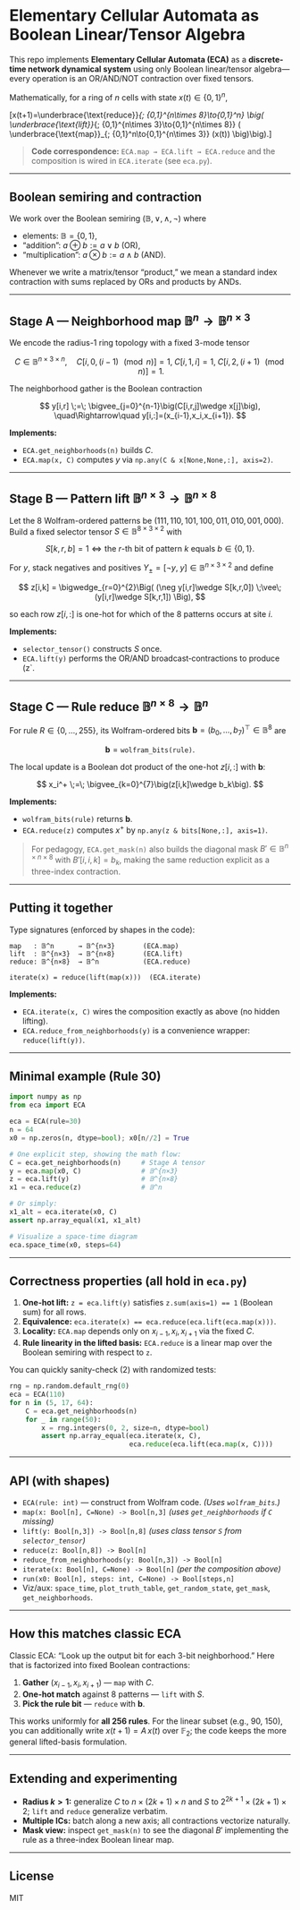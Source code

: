 # Elementary Cellular Automata as Boolean Linear/Tensor Algebra

This repo implements **Elementary Cellular Automata (ECA)** as a **discrete-time network dynamical system** using only Boolean linear/tensor algebra—every operation is an OR/AND/NOT contraction over fixed tensors.

Mathematically, for a ring of $n$ cells with state $x(t)\in\{0,1\}^n$,

\[x(t+1)=\underbrace{\text{reduce}}_{\; \{0,1\}^{n\times 8}\to\{0,1\}^n}
\big(
\underbrace{\text{lift}}_{\; \{0,1\}^{n\times 3}\to\{0,1\}^{n\times 8}}
(
\underbrace{\text{map}}_{\; \{0,1\}^n\to\{0,1\}^{n\times 3}}
(x(t))
\big)\big).\]

> **Code correspondence:**
> `ECA.map → ECA.lift → ECA.reduce` and the composition is wired in `ECA.iterate` (see `eca.py`).

---

## Boolean semiring and contraction

We work over the Boolean semiring $(\mathbb{B},\vee,\wedge,\neg)$ where

* elements: $\mathbb{B}=\{0,1\}$,
* “addition”: $a\oplus b:=a\vee b$ (OR),
* “multiplication”: $a\otimes b:=a\wedge b$ (AND).

Whenever we write a matrix/tensor “product,” we mean a standard index contraction with sums replaced by ORs and products by ANDs.

---

## Stage A — Neighborhood **map** $\mathbb{B}^n\to\mathbb{B}^{n\times 3}$

We encode the radius-1 ring topology with a fixed 3-mode tensor

$$
C\in\mathbb{B}^{n\times 3\times n},\quad
C[i,0,(i-1)\!\!\!\!\pmod n]=1,\;C[i,1,i]=1,\;C[i,2,(i+1)\!\!\!\!\pmod n]=1.
$$

The neighborhood gather is the Boolean contraction

$$
y[i,r] \;=\; \bigvee_{j=0}^{n-1}\big(C[i,r,j]\wedge x[j]\big),
\quad\Rightarrow\quad y[i,:]=(x_{i-1},x_i,x_{i+1}).
$$

**Implements:**

* `ECA.get_neighborhoods(n)` builds $C$.
* `ECA.map(x, C)` computes $y$ via `np.any(C & x[None,None,:], axis=2)`.

---

## Stage B — Pattern **lift** $\mathbb{B}^{n\times 3}\to\mathbb{B}^{n\times 8}$

Let the 8 Wolfram-ordered patterns be
$(111,110,101,100,011,010,001,000)$.
Build a fixed selector tensor $S\in\mathbb{B}^{8\times 3\times 2}$ with

$$
S[k,r,b]=1 \iff \text{the } r\text{-th bit of pattern }k \text{ equals } b\in\{0,1\}.
$$

For $y$, stack negatives and positives $Y_{\pm}=[\neg y,\;y]\in\mathbb{B}^{n\times 3\times 2}$ and define

$$
z[i,k]
= \bigwedge_{r=0}^{2}\Big( (\neg y[i,r]\wedge S[k,r,0]) \;\vee\; (y[i,r]\wedge S[k,r,1]) \Big),
$$

so each row $z[i,:]$ is one-hot for which of the 8 patterns occurs at site $i$.

**Implements:**

* `selector_tensor()` constructs $S$ once.
* `ECA.lift(y)` performs the OR/AND broadcast‐contractions to produce (z\`.

---

## Stage C — Rule **reduce** $\mathbb{B}^{n\times 8}\to\mathbb{B}^n$

For rule $R\in\{0,\dots,255\}$, its Wolfram-ordered bits
$\mathbf{b}=(b_0,\dots,b_7)^\top\in\mathbb{B}^8$ are

$$
\mathbf b=\texttt{wolfram\_bits(rule)}.
$$

The local update is a Boolean dot product of the one-hot $z[i,:]$ with $\mathbf b$:

$$
x_i^+ \;=\; \bigvee_{k=0}^{7}\big(z[i,k]\wedge b_k\big).
$$

**Implements:**

* `wolfram_bits(rule)` returns $\mathbf b$.
* `ECA.reduce(z)` computes $x^+$ by `np.any(z & bits[None,:], axis=1)`.

> For pedagogy, `ECA.get_mask(n)` also builds the diagonal mask $B'\in\mathbb{B}^{n\times n\times 8}$ with $B'[i,i,k]=b_k$, making the same reduction explicit as a three-index contraction.

---

## Putting it together

Type signatures (enforced by shapes in the code):

```
map   : 𝔹^n      → 𝔹^{n×3}       (ECA.map)
lift  : 𝔹^{n×3}  → 𝔹^{n×8}       (ECA.lift)
reduce: 𝔹^{n×8}  → 𝔹^n           (ECA.reduce)

iterate(x) = reduce(lift(map(x)))  (ECA.iterate)
```

**Implements:**

* `ECA.iterate(x, C)` wires the composition exactly as above (no hidden lifting).
* `ECA.reduce_from_neighborhoods(y)` is a convenience wrapper: `reduce(lift(y))`.

---

## Minimal example (Rule 30)

```python
import numpy as np
from eca import ECA

eca = ECA(rule=30)
n = 64
x0 = np.zeros(n, dtype=bool); x0[n//2] = True

# One explicit step, showing the math flow:
C = eca.get_neighborhoods(n)     # Stage A tensor
y = eca.map(x0, C)               # 𝔹^{n×3}
z = eca.lift(y)                  # 𝔹^{n×8}
x1 = eca.reduce(z)               # 𝔹^n

# Or simply:
x1_alt = eca.iterate(x0, C)
assert np.array_equal(x1, x1_alt)

# Visualize a space-time diagram
eca.space_time(x0, steps=64)
```

---

## Correctness properties (all hold in `eca.py`)

1. **One-hot lift:** `z = eca.lift(y)` satisfies `z.sum(axis=1) == 1` (Boolean sum) for all rows.
2. **Equivalence:** `eca.iterate(x) == eca.reduce(eca.lift(eca.map(x)))`.
3. **Locality:** `ECA.map` depends only on $x_{i-1},x_i,x_{i+1}$ via the fixed $C$.
4. **Rule linearity in the lifted basis:** `ECA.reduce` is a linear map over the Boolean semiring with respect to `z`.

You can quickly sanity-check (2) with randomized tests:

```python
rng = np.random.default_rng(0)
eca = ECA(110)
for n in (5, 17, 64):
    C = eca.get_neighborhoods(n)
    for _ in range(50):
        x = rng.integers(0, 2, size=n, dtype=bool)
        assert np.array_equal(eca.iterate(x, C),
                              eca.reduce(eca.lift(eca.map(x, C))))
```

---

## API (with shapes)

* `ECA(rule: int)` — construct from Wolfram code. *(Uses `wolfram_bits`.)*
* `map(x: Bool[n], C=None) -> Bool[n,3]` *(uses `get_neighborhoods` if `C` missing)*
* `lift(y: Bool[n,3]) -> Bool[n,8]` *(uses class tensor `S` from `selector_tensor`)*
* `reduce(z: Bool[n,8]) -> Bool[n]`
* `reduce_from_neighborhoods(y: Bool[n,3]) -> Bool[n]`
* `iterate(x: Bool[n], C=None) -> Bool[n]` *(per the composition above)*
* `run(x0: Bool[n], steps: int, C=None) -> Bool[steps,n]`
* Viz/aux: `space_time`, `plot_truth_table`, `get_random_state`, `get_mask`, `get_neighborhoods`.

---

## How this matches classic ECA

Classic ECA: “Look up the output bit for each 3-bit neighborhood.”
Here that is factorized into fixed Boolean contractions:

1. **Gather** $(x_{i-1},x_i,x_{i+1})$ — `map` with $C$.
2. **One-hot match** against 8 patterns — `lift` with $S$.
3. **Pick the rule bit** — `reduce` with $\mathbf b$.

This works uniformly for **all 256 rules**. For the linear subset (e.g., 90, 150), you can additionally write $x(t+1)=A\,x(t)$ over $\mathbb{F}_2$; the code keeps the more general lifted-basis formulation.

---

## Extending and experimenting

* **Radius $k>1$:** generalize $C$ to $n\times(2k+1)\times n$ and $S$ to $2^{2k+1}\times(2k+1)\times 2$; `lift` and `reduce` generalize verbatim.
* **Multiple ICs:** batch along a new axis; all contractions vectorize naturally.
* **Mask view:** inspect `get_mask(n)` to see the diagonal $B'$ implementing the rule as a three-index Boolean linear map.

---

## License

MIT
